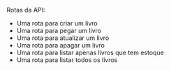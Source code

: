 Rotas da API:

- Uma rota para criar um livro
- Uma rota para pegar um livro
- Uma rota para atualizar um livro
- Uma rota para apagar um livro
- Uma rota para listar apenas livros que tem estoque
- Uma rota para listar todos os livros

